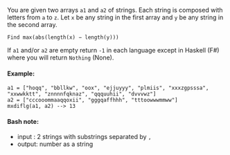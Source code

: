You are given two arrays `a1` and `a2` of strings. Each string is composed with letters from `a` to `z`.
Let `x` be any string in the first array and `y` be any string in the second array. 

  `Find max(abs(length(x) − length(y)))`

If `a1` and/or `a2` are empty return `-1` in each language
except in Haskell (F#) where you will return `Nothing` (None).

#### Example:
```
a1 = ["hoqq", "bbllkw", "oox", "ejjuyyy", "plmiis", "xxxzgpsssa", "xxwwkktt", "znnnnfqknaz", "qqquuhii", "dvvvwz"]
a2 = ["cccooommaaqqoxii", "gggqaffhhh", "tttoowwwmmww"]
mxdiflg(a1, a2) --> 13

```

#### Bash note:
 - input : 2 strings with substrings separated by `,`
 - output: number as a string